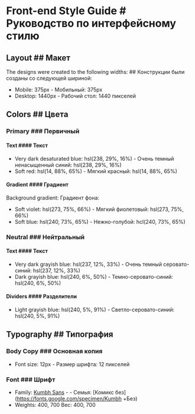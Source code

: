 # Front-end Style Guide                              # Руководство по интерфейсному стилю

## Layout ## Макет

The designs were created to the following widths:   ## Конструкции были созданы со следующей шириной:

- Mobile: 375px                                      - Мобильный: 375px
- Desktop: 1440px                                    - Рабочий стол: 1440 пикселей

## Colors                                           ## Цвета

### Primary                                        ### Первичный

#### Text                                         #### Текст

- Very dark desaturated blue: hsl(238, 29%, 16%)     - Очень темный ненасыщенный синий: hsl(238, 29%, 16%)
- Soft red: hsl(14, 88%, 65%)                        - Мягкий красный: hsl(14, 88%, 65%)

#### Gradient                                     #### Градиент

Background gradient:                                   Градиент фона:

- Soft violet: hsl(273, 75%, 66%)                    - Мягкий фиолетовый: hsl(273, 75%, 66%)
- Soft blue: hsl(240, 73%, 65%)                      - Нежно-голубой: hcl(240, 73%, 65%)

### Neutral                                        ### Нейтральный

#### Text                                         #### Текст

- Very dark grayish blue: hsl(237, 12%, 33%)         - Очень темный серовато-синий: hsl(237, 12%, 33%)
- Dark grayish blue: hsl(240, 6%, 50%)               - Темно-серовато-синий: hsl(240, 6%, 50%)

#### Dividers                                     #### Разделители

- Light grayish blue: hsl(240, 5%, 91%)              - Светло-серовато-синий: hsl(240, 5%, 91%)

## Typography                                       ## Типография

### Body Copy                                      ### Основная копия

- Font size: 12px                                    - Размер шрифта: 12 пикселей

### Font                                           ### Шрифт

- Family: [Kumbh Sans](https://fonts.google.com/specimen/Kumbh+Sans)     - - Семья: [Комикс без](https://fonts.google.com/specimen/Kumbh +Без)
- Weights: 400, 700                                    Вес: 400, 700
